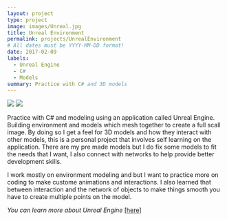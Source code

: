 ```yaml
---
layout: project
type: project
image: images/Unreal.jpg
title: Unreal Environment
permalink: projects/UnrealEnvironment
# All dates must be YYYY-MM-DD format!
date: 2017-02-09
labels:
  - Unreal Engine
  - C#
  - Models
summary: Practice with C# and 3D models 
---
```

<div class="ui small rounded images">
<img class="ui image" src="{{ site.baseurl }}/images/Unreal_connect.png">
<img class="ui image" src="{{ site.baseurl }}/images/Unreal_body.jpg">
</div>

Practice with C# and modeling using an application called Unreal Engine. Building environment and models which mesh together to create a full scall image. By doing so I get a feel for 3D models and how they interact with other models, this is a personal project that involves self learning on the application. There are my pre made models but I do fix some models to fit the needs that I want, I also connect with networks to help provide better development skills. 

I work mostly on environment modeling and but I want to practice more on coding to make custome animations and interactions. I also learned that between interaction and the network of objects to make things smooth you have to create multiple points on the model.


<i>You can learn more about Unreal Engine</i> [[here](https://docs.unrealengine.com/latest/INT/Programming/)]
